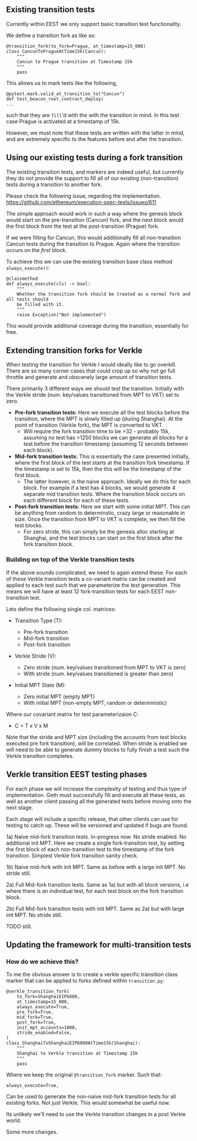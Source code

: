  
## Existing transition tests

Currently within EEST we only support basic transition test functionality.

We define a transition fork as like so:
```python=
@transition_fork(to_fork=Prague, at_timestamp=15_000)
class CancunToPragueAtTime15k(Cancun):
    """
    Cancun to Prague transition at Timestamp 15k
    """
    pass
```

This allows us to mark tests like the following,
```python=
@pytest.mark.valid_at_transition_to("Cancun")
def test_beacon_root_contract_deploy(
...
```
such that they are `fill`'d with the with the transition in mind. In this test case Prague is activated at a timestamp of 15k.

However, we must note that these tests are written with the latter in mind, and are extremely specific to the features before and after the transition.


## Using our existing tests during a fork transition

The existing transition tests, and markers are indeed useful, but currently they do not provide the support to fill all of our existing (non-transition) tests during a transition to another fork.

Please check the following issue, regarding the implementation.
https://github.com/ethereum/execution-spec-tests/issues/611

The simple approach would work in such a way where the genesis block would start on the pre-transition (Cancun) fork, and the next block would the first block from the test at the post-transition (Prague) fork.

If we were filling for Cancun, this would additionally fill all non-transition Cancun tests during the transition to Prague. Again where the transition occurs on the *first* block.

To achieve this we can use the existing transition base class method `always_execute()`:
```python=
@classmethod
def always_execute(cls) -> bool:
    """
    Whether the transition fork should be treated as a normal fork and all tests should
    be filled with it.
    """
    raise Exception("Not implemented")
```

This would provide additional coverage during the transition, essentially for free.

## Extending transition forks for Verkle

When testing the transition for Verkle I would ideally like to go overkill. There are so many corner cases that could crop up so why not go full throttle and generate and obscenely large amount of transition tests.

There primarily 3 different ways we should test the transtion. Initially with the Verkle stride (num. key/values transitioned from MPT to VKT) set to zero.

- **Pre-fork transition tests:** Here we execute all the test blocks before the transition, where the MPT is slowly filled up (during Shanghai). At the point of transition (Verkle fork), the MPT is converted to VKT.
    - Will require the fork transition time to be >32 - probably 15k, assuming no test has >1250 blocks we can generate all blocks for a test before the transition timestamp (assuming 12 seconds between each block).
- **Mid-fork transition tests:** This is essentially the case presented initially, where the first block of the test starts at the transition fork timestamp. If the timestamp is set to 15k, then the this will be the timestamp of the first block.
    -  The latter however, is the naive approach. Ideally we do this for each block. For example if a test has 4 blocks, we would generate 4 separate mid transition tests. Where the transition block occurs on each different block for each of these tests.
-  **Post-fork transition tests:** Here we start with some initial MPT. This can be anything from random to determinstic, crazy large or reasonable in size.  Once the transition from MPT to VKT is complete, we then fill the test blocks.
    -  For zero stride, this can simply be the genesis alloc starting at Shanghai, and the test blocks can start on the first block after the fork transition block.


### Building on top of the Verkle transition tests

If the above sounds complicated, we need to again extend these. For each of these Verkle transition tests a co-variant matrix can be created and applied to each test such that we parameterize the test generation. This means we will have at least 12 fork-transition tests for each EEST non-transition test.

Lets define the following single col. matrices:

- Transition Type (T):
    - Pre-fork transition
    - Mid-fork transition
    - Post-fork transition

- Verkle Stride (V):
    - Zero stride (num. key/values transitioned from MPT to VKT is zero)
    - With stride (num. key/values transitioned is greater than zero)

- Initial MPT State (M):
    - Zero initial MPT (empty MPT)
    - With initial MPT (non-empty MPT, random or deterministic)

Where our covariant matrix for test parameterizaion C:

- C = T x V x M

Note that the stride and MPT size (including the accounts from test blocks executed pre fork transition), will be correlated. When stride is enabled we will need to be able to generate dummy blocks to fully finish a test such the Verkle transition completes.

## Verkle transition EEST testing phases

For each phase we will increase the complexity of testing and thus type of implementation. Geth must successfully fill and execute all these tests, as well as another client passing all the generated tests before moving onto the next stage.

Each stage will include a specific release, that other clients can use for testing to catch up. These will be versioned and updated if bugs are found.

1a) Naive mid-fork transition tests. In-progress now. No stride enabled. No additional init MPT. Here we create a single fork-transition test, by setting the first block of each non-transition test to the timestamp of the fork transition. Simplest Verkle fork transition sanity check.

1b) Naive mid-fork with init MPT. Same as before with a large init MPT. No stride still.

2a) Full Mid-fork transition tests. Same as 1a) but with all block versions, i.e where there is an individual test, for each test block on the fork transition block.

2b) Full Mid-fork transition tests with init MPT. Same as 2a) but with large init MPT. No stride still.

TODO still. 

## Updating the framework for multi-transition tests

### How do we achieve this?

To me the obvious answer is to create a verkle specific transition class marker that can be applied to forks defined within `transition.py`:

```python=
@verkle_transition_fork(
    to_fork=ShanghaiEIP6800,
    at_timestamp=15_000,
    always_execute=True,
    pre_fork=True,
    mid_fork=True,
    post_fork=True,
    init_mpt_accounts=1000,
    stride_enabled=False,
)
class ShanghaiToShanghaiEIP6800AtTime15k(Shanghai):
    """
    Shanghai to Verkle transition at Timestamp 15k
    """
    pass
```


Where we keep the original `@transition_fork` marker. Such that:
```
always_execute=True,
```

Can be used to generate the non-naive mid-fork transition tests for all existing forks. Not just Verkle. This would somewhat be useful now.

Its unlikely we'll need to use the Verkle transition changes in a post Verkle world.

Some more changes.
